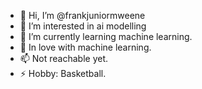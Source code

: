 - 👋 Hi, I’m @frankjuniormweene
- 👀 I’m interested in ai modelling
- 🌱 I’m currently learning machine learning.
- 💞️ In love with machine learning.
- 📫 Not reachable yet.
- ⚡ Hobby: Basketball. 

<!---
frankjuniormweene/frankjuniormweene is a ✨ special ✨ repository because its `README.md` (this file) appears on your GitHub profile.
You can click the Preview link to take a look at your changes.
--->
